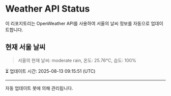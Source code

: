 
# Weather API Status

이 리포지토리는 OpenWeather API를 사용하여 서울의 날씨 정보를 자동으로 업데이트합니다.

## 현재 서울 날씨
> 서울의 현재 날씨: moderate rain, 온도: 25.76°C, 습도: 100%

⏳ 업데이트 시간: 2025-08-13 09:15:51 (UTC)

---
자동 업데이트 봇에 의해 관리됩니다.
